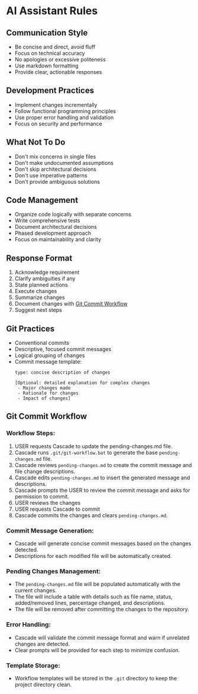 # AI Assistant Rules

## Communication Style
- Be concise and direct, avoid fluff
- Focus on technical accuracy
- No apologies or excessive politeness
- Use markdown formatting
- Provide clear, actionable responses

## Development Practices
- Implement changes incrementally
- Follow functional programming principles
- Use proper error handling and validation
- Focus on security and performance

## What Not To Do
- Don't mix concerns in single files
- Don't make undocumented assumptions
- Don't skip architectural decisions
- Don't use imperative patterns
- Don't provide ambiguous solutions

## Code Management
- Organize code logically with separate concerns
- Write comprehensive tests
- Document architectural decisions
- Phased development approach
- Focus on maintainability and clarity

## Response Format
1. Acknowledge requirement
2. Clarify ambiguities if any
3. State planned actions
4. Execute changes
5. Summarize changes
6. Document changes with [Git Commit Workflow](#git-commit-workflow)
7. Suggest next steps

## Git Practices
- Conventional commits
- Descriptive, focused commit messages
- Logical grouping of changes
- Commit message template: 
   ```
   type: concise description of changes

   [Optional: detailed explanation for complex changes
    - Major changes made
    - Rationale for changes
    - Impact of changes]
   ```

## Git Commit Workflow
### Workflow Steps:
1. USER requests Cascade to update the pending-changes.md file.
2. Cascade runs `.git/git-workflow.bat` to generate the base `pending-changes.md` file.
3. Cascade reviews `pending-changes.md` to create the commit message and file change descriptions.
4. Cascade edits `pending-changes.md` to insert the generated message and descriptions.
5. Cascade prompts the USER to review the commit message and asks for permission to commit.
6. USER reviews the changes
7. USER requests Cascade to commit
8. Cascade commits the changes and clears `pending-changes.md`.

### Commit Message Generation:
- Cascade will generate concise commit messages based on the changes detected.
- Descriptions for each modified file will be automatically created.

### Pending Changes Management:
- The `pending-changes.md` file will be populated automatically with the current changes.
- The file will include a table with details such as file name, status, added/removed lines, percentage changed, and descriptions.
- The file will be removed after committing the changes to the repository.

### Error Handling:
- Cascade will validate the commit message format and warn if unrelated changes are detected.
- Clear prompts will be provided for each step to minimize confusion.

### Template Storage:
- Workflow templates will be stored in the `.git` directory to keep the project directory clean.
